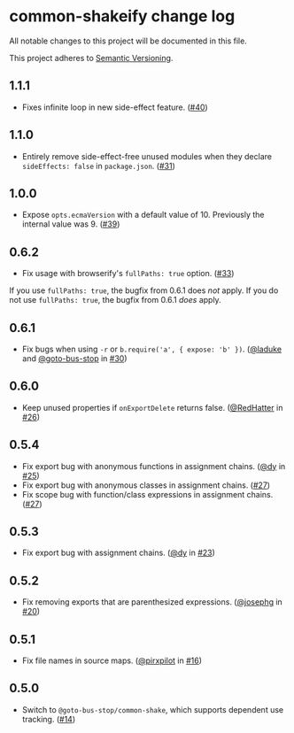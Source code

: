 # common-shakeify change log

All notable changes to this project will be documented in this file.

This project adheres to [Semantic Versioning](http://semver.org/).

## 1.1.1
* Fixes infinite loop in new side-effect feature. ([#40](https://github.com/browserify/common-shakeify/pull/40))

## 1.1.0
* Entirely remove side-effect-free unused modules when they declare `sideEffects: false` in `package.json`. ([#31](https://github.com/browserify/common-shakeify/pull/31))

## 1.0.0
* Expose `opts.ecmaVersion` with a default value of 10. Previously the internal value was 9. ([#39](https://github.com/browserify/common-shakeify/pull/39))

## 0.6.2
* Fix usage with browserify's `fullPaths: true` option. ([#33](https://github.com/browserify/common-shakeify/pull/33))

If you use `fullPaths: true`, the bugfix from 0.6.1 does _not_ apply. If you do not use `fullPaths: true`, the bugfix from 0.6.1 _does_ apply.

## 0.6.1
* Fix bugs when using `-r` or `b.require('a', { expose: 'b' })`. ([@laduke](https://github.com/laduke) and [@goto-bus-stop](https://github.com/goto-bus-stop) in [#30](https://github.com/browserify/common-shakeify/pull/30))

## 0.6.0
* Keep unused properties if `onExportDelete` returns false. ([@RedHatter](https://github.com/RedHatter) in [#26](https://github.com/browserify/common-shakeify/pull/26))

## 0.5.4
* Fix export bug with anonymous functions in assignment chains. ([@dy](https://github.com/dy) in [#25](https://github.com/browserify/common-shakeify/pull/25))
* Fix export bug with anonymous classes in assignment chains. ([#27](https://github.com/browserify/common-shakeify/pull/27))
* Fix scope bug with function/class expressions in assignment chains. ([#27](https://github.com/browserify/common-shakeify/pull/27))

## 0.5.3
* Fix export bug with assignment chains. ([@dy](https://github.com/dy) in [#23](https://github.com/browserify/common-shakeify/pull/23))

## 0.5.2
* Fix removing exports that are parenthesized expressions. ([@josephg](https://github.com/josephg) in [#20](https://github.com/browserify/common-shakeify/pull/20))

## 0.5.1
* Fix file names in source maps. ([@pirxpilot](https://github.com/pirxpilot) in [#16](https://github.com/browserify/common-shakeify/pull/16))

## 0.5.0
* Switch to `@goto-bus-stop/common-shake`, which supports dependent use tracking. ([#14](https://github.com/browserify/common-shakeify/pull/14))
